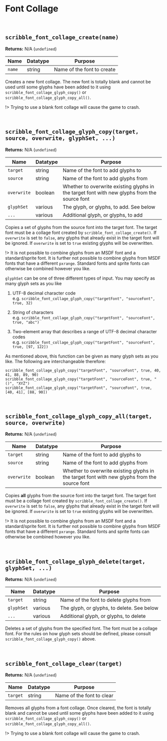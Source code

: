 # Font Collage

&nbsp;

## `scribble_font_collage_create(name)`

**Returns:** N/A (`undefined`)

|Name  |Datatype|Purpose                   |
|------|--------|--------------------------|
|`name`|string  |Name of the font to create|

Creates a new font collage. The new font is totally blank and cannot be used until some glyphs have been added to it using `scribble_font_collage_glyph_copy()` or `scribble_font_collage_glyph_copy_all()`.

!> Trying to use a blank font collage will cause the game to crash.

&nbsp;

## `scribble_font_collage_glyph_copy(target, source, overwrite, glyphSet, ...)`

**Returns:** N/A (`undefined`)

|Name       |Datatype|Purpose                                                                                     |
|-----------|--------|--------------------------------------------------------------------------------------------|
|`target`   |string  |Name of the font to add glyphs to                                                           |
|`source`   |string  |Name of the font to add glyphs from                                                         |
|`overwrite`|boolean |Whether to overwrite existing glyphs in the target font with new glyphs from the source font|
|`glyphSet` |various |The glyph, or glyphs, to add. See below                                                     |
|`...`      |various |Additional glyph, or glyphs, to add                                                         |

Copies a set of glyphs from the source font into the target font. The target font must be a collage font created by `scribble_font_collage_create()`. If `overwrite` is set to `false`, any glyphs that already exist in the target font will be ignored. If `overwrite` is set to `true` existing glyphs will be overwritten.

!> It is not possible to combine glyphs from an MSDF font and a standard/sprite font. It is further not possible to combine glyphs from MSDF fonts that have a different `pxrange`. Standard fonts and sprite fonts can otherwise be combined however you like.

`glyphSet` can be one of three different types of input. You may specify as many glyph sets as you like

1. UTF-8 decimal character code<br>e.g. `scribble_font_collage_glyph_copy("targetFont", "sourceFont", true, 32)`

2. String of characters<br>e.g. `scribble_font_collage_glyph_copy("targetFont", "sourceFont", true, "abc")`

3. Two-element array that describes a range of UTF-8 decimal character codes<br>e.g. `scribble_font_collage_glyph_copy("targetFont", "sourceFont", true, [97, 122])`

As mentioned above, this function can be given as many glyph sets as you like. The following are interchangeable therefore:

```GML
scribble_font_collage_glyph_copy("targetFont", "sourceFont", true, 40, 41, 88, 89, 90)
scribble_font_collage_glyph_copy("targetFont", "sourceFont", true, "()", "XYZ")
scribble_font_collage_glyph_copy("targetFont", "sourceFont", true, [40, 41], [88, 90])
```

&nbsp;

## `scribble_font_collage_glyph_copy_all(target, source, overwrite)`

**Returns:** N/A (`undefined`)

|Name       |Datatype|Purpose                                                                                     |
|-----------|--------|--------------------------------------------------------------------------------------------|
|`target`   |string  |Name of the font to add glyphs to                                                           |
|`source`   |string  |Name of the font to add glyphs from                                                         |
|`overwrite`|boolean |Whether to overwrite existing glyphs in the target font with new glyphs from the source font|

Copies **all** glyphs from the source font into the target font. The target font must be a collage font created by `scribble_font_collage_create()`. If `overwrite` is set to `false`, any glyphs that already exist in the target font will be ignored. If `overwrite` is set to `true` existing glyphs will be overwritten.

!> It is not possible to combine glyphs from an MSDF font and a standard/sprite font. It is further not possible to combine glyphs from MSDF fonts that have a different `pxrange`. Standard fonts and sprite fonts can otherwise be combined however you like.

&nbsp;

## `scribble_font_collage_glyph_delete(target, glyphSet, ...)`

**Returns:** N/A (`undefined`)

|Name       |Datatype|Purpose                                   |
|-----------|--------|------------------------------------------|
|`target`   |string  |Name of the font to delete glyphs from    |
|`glyphSet` |various |The glyph, or glyphs, to delete. See below|
|`...`      |various |Additional glyph, or glyphs, to delete    |

Deletes a set of glyphs from the specified font. The font must be a collage font. For the rules on how glyph sets should be defined, please consult `scribble_font_collage_glyph_copy()` above.

&nbsp;

## `scribble_font_collage_clear(target)`

**Returns:** N/A (`undefined`)

|Name    |Datatype|Purpose                  |
|--------|--------|-------------------------|
|`target`|string  |Name of the font to clear|

Removes all glyphs from a font collage. Once cleared, the font is totally blank and cannot be used until some glyphs have been added to it using `scribble_font_collage_glyph_copy()` or `scribble_font_collage_glyph_copy_all()`.

!> Trying to use a blank font collage will cause the game to crash.
